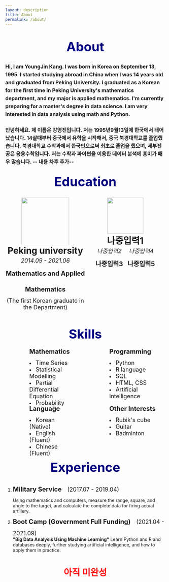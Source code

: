 ```yaml
---
layout: description
title: About
permalink: /about/
---
```


<!-- 자기소개 -->
  <!-- 영어 -->
<center><span style="font-weight:bold;font-size:40px;line-height:100px;color:navy;">About</span></center>
<span style="font-weight:bold;font-size:16px;line-height:25px;">Hi, I am YoungJin Kang. I was born in Korea on September 13, 1995.
I started studying abroad in China when I was 14 years old and graduated from Peking University.
I graduated as a Korean for the first time in Peking University's mathematics department, and my major is applied mathematics.
I'm currently preparing for a master's degree in data science.
I am very interested in data analysis using math and Python.<br><br>
  <!-- 한국어 -->
안녕하세요. 제 이름은 강영진입니다. 저는 1995년9월13일에 한국에서 태어났습니다.
14살때부터 중국에서 유학을 시작해서, 중국 북경대학교를 졸업했습니다.
북경대학교 수학과에서 한국인으로써 최초로 졸업을 했으며, 세부전공은 응용수학입니다.
저는 수학과 파이썬을 이용한 데이터 분석에 흥미가 매우 많습니다.
 -- 내용 차후 추가--
</span>

<!-- 교육 -->
<center><span style="font-weight:bold;font-size:40px;line-height:100px;color:navy;">Education</span></center>
  <!-- 북경대학교 -->
<div style="width:50%; height:400px; float:left; text-align:center;">
<center><img src = "https://kyjmath.github.io/assets/Emogi/peking university logo.png" width="150px"></center>
<center><span style = "font-weight:bold;font-size:28px;">Peking university</span></center>
<center><span style="font-style:italic;font-size:18px;line-height:30px;">2014.09 - 2021.06</span></center>
<center><span style ="font-weight:bold;font-size:20px;line-height:50px;">Mathematics and Applied Mathematics</span><br>
<span style ="font-size:18px">(The first Korean graduate in the Department)</span></center><br>
</div>
  <!-- 랑카스터대학교 -->
<div style="width:50%; height:400px; float:right; text-align:center;">
<center><img src = "https://kyjmath.github.io/assets/Emogi/lancaster university logo.png" width="114px"></center>
<center><span style = "font-weight:bold;font-size:28px;">나중입력1</span></center>
<div style="width:40%; height:150px; float:left; text-align:center; margin-left:10%;">
<span style="font-style:italic;font-size:18px;line-height:30px;">나중입력2</span><br>
<span style ="font-weight:bold;font-size:20px;line-height:50px;">나중입력3</span>
</div>
<div style="width:40%; height:150px; float:right; text-align:center; margin-right:10%;">
<span style="font-style:italic;font-size:18px;line-height:30px;">나중입력4</span><br>
<span style ="font-weight:bold;font-size:20px;line-height:50px;">나중입력5</span>
</div>
</div>

<!-- 스킬 -->
<div style="text-align:center; margin-up:10px"><span style="font-weight:bold;font-size:40px;line-height:60px;color:navy;">Skills</span></div>
  <!-- 수학 -->
<div style="width:30%; height:180px; float:left; text-align:left; margin-left:15%; margin-right:5%">
<span style ="font-weight:bold;font-size:20px;line-height:50px;">Mathematics</span><br>
  <li><span style ="font-size:18px">Time Series</span></li>
  <li><span style ="font-size:18px">Statistical Modelling</span></li>
  <li><span style ="font-size:18px">Partial Differential Equation</span></li>
  <li><span style ="font-size:18px">Probability</span></li>
</div>
  <!-- 프로그래밍 -->
<div style="width:30%; height:180px; float:right; text-align:left; margin-left:15%; margin-right:5%">
<span style ="font-weight:bold;font-size:20px;line-height:50px;">Programming</span>
  <li><span style ="font-size:18px">Python</span></li>
  <li><span style ="font-size:18px">R language</span></li>
  <li><span style ="font-size:18px">SQL</span></li>
  <li><span style ="font-size:18px">HTML, CSS</span></li>
  <li><span style ="font-size:18px">Artificial Intelligence</span></li>
</div>
  <!-- 언어 -->
<div style="width:30%; height:180px; float:left; text-align:left; margin-left:15%; margin-right:5%">
<span style ="font-weight:bold;font-size:20px;line-height:50px;">Language</span><br>
  <li><span style ="font-size:18px">Korean (Native)</span></li>
  <li><span style ="font-size:18px">English (Fluent)</span></li>
  <li><span style ="font-size:18px">Chinese (Fluent)</span></li>
</div>
  <!-- 이외-->
<div style="width:30%; height:180px; float:right; text-align:left; margin-left:15%; margin-right:5%">
<span style ="font-weight:bold;font-size:20px;line-height:50px;">Other Interests</span><br>
  <li><span style ="font-size:18px">Rubik's cube</span></li>
  <li><span style ="font-size:18px">Guitar</span></li>
  <li><span style ="font-size:18px">Badminton</span></li>
</div>

<!--경험-->
<center><span style="font-weight:bold;font-size:40px;line-height:60px;color:navy;">Experience</span></center>
<ol type="1">
  <li><span style ="font-weight:bold;font-size:20px;line-height:50px;">Military Service</span>&emsp;
      <span style ="font-size:18px;line-height:50px;">(2017.07 - 2019.04)</span></li>
  Using mathematics and computers, measure the range, square, and angle to the target, 
  and calculate the complete data for firing actual artillery.
  <li><span style ="font-weight:bold;font-size:20px;line-height:50px;">Boot Camp (Government Full Funding)</span>&emsp;
      <span style ="font-size:18px;line-height:50px;">(2021.04 - 2021.09)</span></li>
  <b>"Big Data Analysis Using Machine Learning"</b> Learn Python and R and databases deeply, further studying artificial intelligence, and how to apply them in practice.
</ol>


<center><h1><span style="color:red">아직 미완성</span></h1></center>
